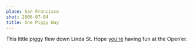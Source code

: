 ```yaml
---
place: San Francisco
shot: 2006-07-04
title: One Piggy Way
---
```


This little piggy flew down Linda St. Hope [you’re](http://eashfa.wordpress.com/) having fun at the Open’er.
